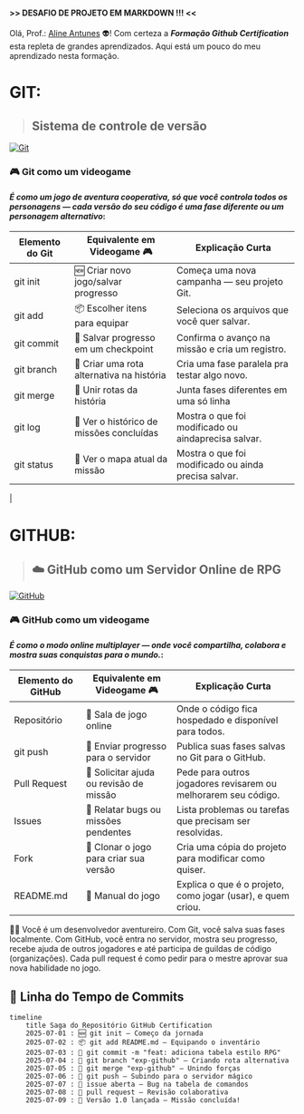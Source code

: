 
#### >> DESAFIO DE PROJETO EM MARKDOWN !!! <<

Olá, Prof.: [Aline Antunes](https://github.com/alinealien)  👽! Com certeza a ***Formação Github Certification*** esta repleta de grandes aprendizados. 
Aqui está um pouco do meu aprendizado nesta formação.


# **GIT:**

>## Sistema de controle de versão
[![Git](https://img.shields.io/badge/Git-000?style=for-the-badge&logo=git&logoColor=E94D5F)](https://git-scm.com/doc) 

### **🎮 Git como um videogame**

#### *É como um jogo de aventura cooperativa, só que você controla todos os personagens — cada versão do seu código é uma fase diferente ou um personagem alternativo*:

|Elemento do Git	|Equivalente em Videogame 🎮	|Explicação Curta|
|-----------------|------------------------------|-----------------|
git init	|🆕 Criar novo jogo/salvar progresso|Começa uma nova campanha — seu projeto Git.|
|git add|📦 Escolher itens para equipar|Seleciona os arquivos que você quer salvar.|
|git commit|💾 Salvar progresso em um checkpoint|Confirma o avanço na missão e cria um registro.|
|git branch|🌱 Criar uma rota alternativa na história|Cria uma fase paralela pra testar algo novo.|
|git merge|🔀 Unir rotas da história|Junta fases diferentes em uma só linha |de progresso.|
|git log|📜 Ver o histórico de missões concluídas|Mostra o que foi modificado ou aindaprecisa salvar.|
|git status|🧭 Ver o mapa atual da missão|Mostra o que foi modificado ou ainda precisa salvar.|
|


# **GITHUB:**

>## ☁️ GitHub como um Servidor Online de RPG
[![GitHub](https://img.shields.io/badge/GitHub-000?style=for-the-badge&logo=github&logoColor=30A3DC)](https://docs.github.com/)

### **🎮 GitHub como um videogame**

#### *É como o modo online multiplayer — onde você compartilha, colabora e mostra suas conquistas para o mundo.*:

|Elemento do GitHub	|Equivalente em Videogame 🎮	|Explicação Curta|
|-----------------|------------------------------|-----------------|
Repositório	|🏰 Sala de jogo online	|Onde o código fica hospedado e disponível para todos.|
|git push|🚀 Enviar progresso para o servidor|Publica suas fases salvas no Git para o GitHub.|
|Pull Request|🤝 Solicitar ajuda ou revisão de missão|Pede para outros jogadores revisarem ou melhorarem seu código.|
|Issues|🐞 Relatar bugs ou missões pendentes|Lista problemas ou tarefas que precisam ser resolvidas.|
|Fork|🧬 Clonar o jogo para criar sua versão|Cria uma cópia do projeto para modificar como quiser.|
|README.md|	📜 Manual do jogo|Explica o que é o projeto, como jogar (usar), e quem criou.|

🧙‍♀️
Você é um desenvolvedor aventureiro. Com Git, você salva suas fases localmente. Com GitHub, você entra no servidor, mostra seu progresso, recebe ajuda de outros jogadores e até participa de guildas de código (organizações). Cada pull request é como pedir para o mestre aprovar sua nova habilidade no jogo.

## 🧩 Linha do Tempo de Commits

```mermaid
timeline
    title Saga do Repositório GitHub Certification
    2025-07-01 : 🆕 git init — Começo da jornada
    2025-07-02 : 📦 git add README.md — Equipando o inventário
    2025-07-03 : 💾 git commit -m "feat: adiciona tabela estilo RPG"
    2025-07-04 : 🌱 git branch "exp-github" — Criando rota alternativa
    2025-07-05 : 🔀 git merge "exp-github" — Unindo forças
    2025-07-06 : 🚀 git push — Subindo para o servidor mágico
    2025-07-07 : 🐞 issue aberta — Bug na tabela de comandos
    2025-07-08 : 🤝 pull request — Revisão colaborativa
    2025-07-09 : 🎉 Versão 1.0 lançada — Missão concluída!